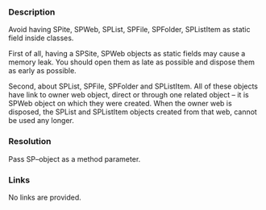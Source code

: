 ﻿---
Title: Static SP-object used as field
FileName: resp510234.html
---

### Description
Avoid having SPite, SPWeb, SPList, SPFile, SPFolder, SPListItem as static field inside classes.

First of all, having a SPSite, SPWeb objects as static fields may cause a memory leak. You should open them as late as possible and dispose them as early as possible.

Second, about SPList, SPFile, SPFolder and SPListItem. All of these objects have link to owner web object, direct or through one related object – it is SPWeb object on which they were created. When the owner web is disposed, the SPList and SPListItem objects created from that web, cannot be used any longer.

### Resolution
Pass SP–object as a method parameter.

### Links
No links are provided.